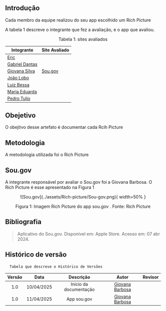 ## Introdução

Cada membro da equipe realizou do seu app escolhido um Rich Picture

A tabela 1 descreve o integrante que fez a avaliação, e o app que avaliou.
<center>
    Tabela 1: sites avaliados

| Integrante                                         | Site Avaliado      | 
| --------------------------------------------------- | ------------------ | 
| [Eric](https://github.com/eric-kingu)              |         |
| [Gabriel Dantas](https://github.com/gbevi)         |         |
| [Giovana Silva](https://github.com/gio221)         | [Sou.gov](#sou.gov) |
| [João Lobo](https://github.com/joaolobo10)         |         |
| [Luiz Bessa](https://github.com/lfelipebessa)      |         |
| [Maria Eduarda](https://github.com/maaduh)         |         |
| [Pedro Tulio](https://github.com/PedrooCamilo)     |         |

</center>

## Obejetivo
O obejtivo desse artefato é documentar cada Rcih Picture

## Metodologia
A metodologia utilizada foi o Rich Picture


## Sou.gov
A integrante responsável por avaliar o Sou.gov foi a Giovana Barbosa. O Rich Picture é esse apresentado na Figura 1

<center>
![Sou.gov](../assets/Rich-picture/Sou-gov.png){ width=50% }
<div align="center" >
    <p> Figura 1: Imagem Rich Picture do app sou.gov . Fonte: Rich Picture
    </p> 
</div>
</center>

## Bibliografia
> Aplicativo do Sou.gov. Disponível em: Apple Store. Acesso em: 07 abr 2024.

## Histórico de versão
      Tabela que descreve o Histórico de Versões
| Versão |    Data    |       Descrição        |                   Autor                    | Revisor |
| :----: | :--------: | :--------------------: | :----------------------------------------: | :-----: |
|  1.0   | 10/04/2025 | Início da documentação |  [Giovana Barbosa ](https://github.com/gio221) |         |
|  1.0   | 11/04/2025 | App sou.gov |  [Giovana Barbosa ](https://github.com/gio221) |         |